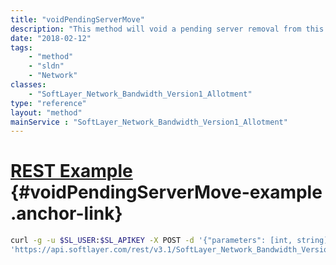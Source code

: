 ```yaml
---
title: "voidPendingServerMove"
description: "This method will void a pending server removal from this bandwidth pooling. Pass in the id of the hardware object or virtual guest you wish to update. Assuming that object is currently pending removal from the bandwidth pool at the start of the next billing cycle, the bandwidth pool member status will be restored and the pending cancellation removed. "
date: "2018-02-12"
tags:
    - "method"
    - "sldn"
    - "Network"
classes:
    - "SoftLayer_Network_Bandwidth_Version1_Allotment"
type: "reference"
layout: "method"
mainService : "SoftLayer_Network_Bandwidth_Version1_Allotment"
---
```


# [REST Example](#voidPendingServerMove-example) <a href="/article/rest/"><i class="fas fa-question"></i></a> {#voidPendingServerMove-example .anchor-link} 
```bash
curl -g -u $SL_USER:$SL_APIKEY -X POST -d '{"parameters": [int, string]}' \
'https://api.softlayer.com/rest/v3.1/SoftLayer_Network_Bandwidth_Version1_Allotment/{SoftLayer_Network_Bandwidth_Version1_AllotmentID}/voidPendingServerMove'
```
